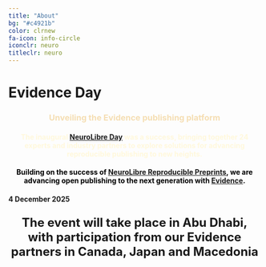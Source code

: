 ```yaml
---
title: "About"
bg: "#c4921b"
color: clrnew
fa-icon: info-circle
iconclr: neuro
titleclr: neuro
---
```


# Evidence Day

<center><h3 style ="color: wheat;">Unveiling the Evidence publishing platform</h3></center>

<center>
  <h4 style="color: cornsilk;">
    The inaugural <a href="https://events.neurolibre.org/day" target="_blank">NeuroLibre Day</a> was a success, bringing together 24 experts and industry partners to explore solutions for advancing reproducible publishing to new heights.
  </h4>
</center>

<center>
  <h4 style="color: black;">
    Building on the success of <a href="https://neurolibre.org" target="_blank">NeuroLibre Reproducible Preprints</a>, we are advancing open publishing to the next generation with <a href="https://evidencepub.io" target="_blank">Evidence</a>.
  </h4>
</center>


#### 4 December 2025

<!-- <center><a class="waves-effect waves-light btn coral" style="border-color:wheat;" href="https://docs.google.com/forms/d/e/1FAIpQLSf9UEmPe238whlYtt8ntB9cq5SnCfhpKnpTQw9I9zLgMYJDdg/viewform" target="blank">CLICK HERE TO REGISTER</a></center> -->

<p style ="text-align: center; font-weight: bold; font-size:24px;">The event will take place in Abu Dhabi, with participation from our Evidence partners in Canada, Japan and Macedonia</p>

<!-- <center>
 <h3>A sprint to push boundaries for collective creativity</h3>

 <p style ="text-align: center;  font-size:20px;">Participants who would like to work on a coding project are welcome to submit their project idea for making MRI research more accessible!</p>
</center> -->

